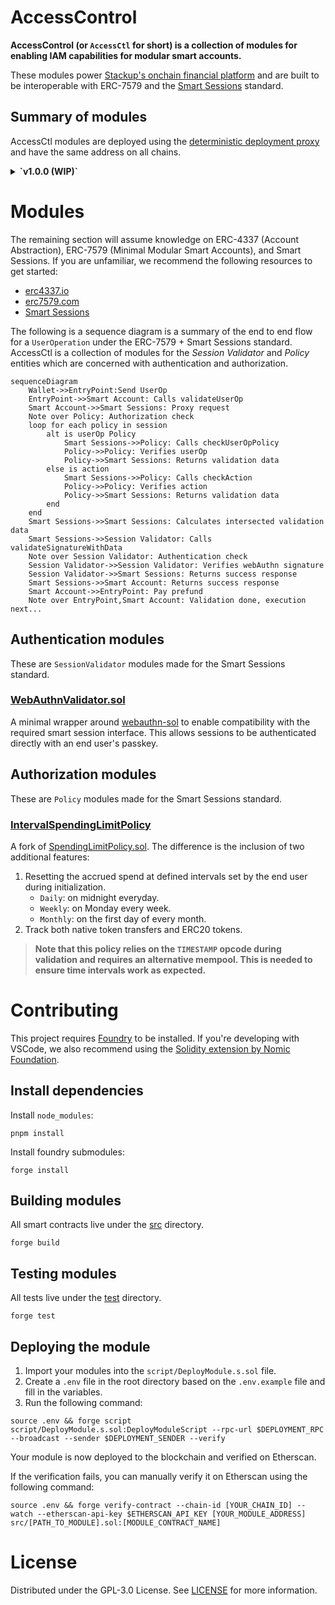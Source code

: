 # AccessControl

**AccessControl (or `AccessCtl` for short) is a collection of modules for enabling IAM capabilities for modular smart accounts.**

These modules power [Stackup's onchain financial platform]() and are built to be interoperable with ERC-7579 and the [Smart Sessions](https://github.com/erc7579/smartsessions) standard.

## Summary of modules

AccessCtl modules are deployed using the [deterministic deployment proxy](https://github.com/Arachnid/deterministic-deployment-proxy) and have the same address on all chains.

<details>
  <summary><b>`v1.0.0 (WIP)`</b></summary>

| Contract                                                                            | Address                                      | Type              |
| ----------------------------------------------------------------------------------- | -------------------------------------------- | ----------------- |
| [`WebAuthnValidator.sol`](./src/signers/WebAuthnValidator.sol)                      | `0xcB6D0D07f8304db1bfa06D75bD4F9a9F559b312e` | Session validator |
| [`IntervalSpendingLimitPolicy.sol`](./src/policies/IntervalSpendingLimitPolicy.sol) | `0xe72ae3a8F17471396cD8E33572de662792C6Cf42` | Action policy     |

</details>

# Modules

The remaining section will assume knowledge on ERC-4337 (Account Abstraction), ERC-7579 (Minimal Modular Smart Accounts), and Smart Sessions. If you are unfamiliar, we recommend the following resources to get started:

- [erc4337.io](https://www.erc4337.io/docs)
- [erc7579.com](https://erc7579.com/)
- [Smart Sessions](https://github.com/erc7579/smartsessions)

The following is a sequence diagram is a summary of the end to end flow for a `UserOperation` under the ERC-7579 + Smart Sessions standard. AccessCtl is a collection of modules for the _Session Validator_ and _Policy_ entities which are concerned with authentication and authorization.

```mermaid
sequenceDiagram
    Wallet->>EntryPoint:Send UserOp
    EntryPoint->>Smart Account: Calls validateUserOp
    Smart Account->>Smart Sessions: Proxy request
    Note over Policy: Authorization check
    loop for each policy in session
        alt is userOp Policy
            Smart Sessions->>Policy: Calls checkUserOpPolicy
            Policy->>Policy: Verifies userOp
            Policy->>Smart Sessions: Returns validation data
        else is action
            Smart Sessions->>Policy: Calls checkAction
            Policy->>Policy: Verifies action
            Policy->>Smart Sessions: Returns validation data
        end
    end
    Smart Sessions->>Smart Sessions: Calculates intersected validation data
    Smart Sessions->>Session Validator: Calls validateSignatureWithData
    Note over Session Validator: Authentication check
    Session Validator->>Session Validator: Verifies webAuthn signature
    Session Validator->>Smart Sessions: Returns success response
    Smart Sessions->>Smart Account: Returns success response
    Smart Account->>EntryPoint: Pay prefund
    Note over EntryPoint,Smart Account: Validation done, execution next...
```

## Authentication modules

These are `SessionValidator` modules made for the Smart Sessions standard.

### [WebAuthnValidator.sol](./src/signers/WebAuthnValidator.sol)

A minimal wrapper around [webauthn-sol](https://github.com/base-org/webauthn-sol) to enable compatibility with the required smart session interface. This allows sessions to be authenticated directly with an end user's passkey.

## Authorization modules

These are `Policy` modules made for the Smart Sessions standard.

### [IntervalSpendingLimitPolicy](./src/policies/IntervalSpendingLimitPolicy.sol)

A fork of [SpendingLimitPolicy.sol](https://github.com/erc7579/smartsessions/blob/main/contracts/external/policies/SpendingLimitPolicy.sol). The difference is the inclusion of two additional features:

1. Resetting the accrued spend at defined intervals set by the end user during initialization.
   - `Daily`: on midnight everyday.
   - `Weekly`: on Monday every week.
   - `Monthly`: on the first day of every month.
2. Track both native token transfers and ERC20 tokens.

> **Note that this policy relies on the `TIMESTAMP` opcode during validation and requires an alternative mempool. This is needed to ensure time intervals work as expected.**

# Contributing

This project requires [Foundry](https://book.getfoundry.sh/) to be installed. If you're developing with VSCode, we also recommend using the [Solidity extension by Nomic Foundation](https://github.com/NomicFoundation/hardhat-vscode).

## Install dependencies

Install `node_modules`:

```shell
pnpm install
```

Install foundry submodules:

```shell
forge install
```

## Building modules

All smart contracts live under the [src](./src/) directory.

```shell
forge build
```

## Testing modules

All tests live under the [test](./test/) directory.

```shell
forge test
```

## Deploying the module

1. Import your modules into the `script/DeployModule.s.sol` file.
2. Create a `.env` file in the root directory based on the `.env.example` file and fill in the variables.
3. Run the following command:

```shell
source .env && forge script script/DeployModule.s.sol:DeployModuleScript --rpc-url $DEPLOYMENT_RPC --broadcast --sender $DEPLOYMENT_SENDER --verify
```

Your module is now deployed to the blockchain and verified on Etherscan.

If the verification fails, you can manually verify it on Etherscan using the following command:

```shell
source .env && forge verify-contract --chain-id [YOUR_CHAIN_ID] --watch --etherscan-api-key $ETHERSCAN_API_KEY [YOUR_MODULE_ADDRESS] src/[PATH_TO_MODULE].sol:[MODULE_CONTRACT_NAME]
```

# License

Distributed under the GPL-3.0 License. See [LICENSE](./LICENSE) for more information.
